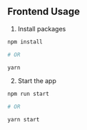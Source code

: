 ## Frontend Usage

1. Install packages

```bash
npm install

# OR

yarn
```

2. Start the app

```bash
npm run start

# OR

yarn start
```
